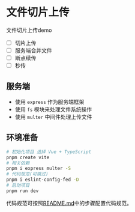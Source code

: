 # 文件切片上传

文件切片上传demo

- [ ] 切片上传
- [ ] 服务端合并文件
- [ ] 断点续传
- [ ] 秒传

## 服务端

- 使用 `express` 作为服务端框架
- 使用 `fs` 模块来处理文件系统操作
- 使用 `multer` 中间件处理上传文件

## 环境准备

```bash
# 初始化项目 选择 Vue + TypeScript
pnpm create vite
# 相关依赖
pnpm i express multer -S
# 代码规范(可跳过)
pnpm i eslint-config-fed -D
# 启动项目
pnpm run dev
```

代码规范可按照[README.md](https://github.com/FrontEndDog/eslint-prettier)中的步骤配置代码规范。
